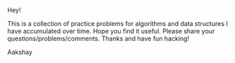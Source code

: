 Hey!

This is a collection of practice problems for algorithms and data structures I have accumulated over time. Hope you find it useful. Please share your questions/problems/comments. Thanks and have fun hacking!

Aakshay
